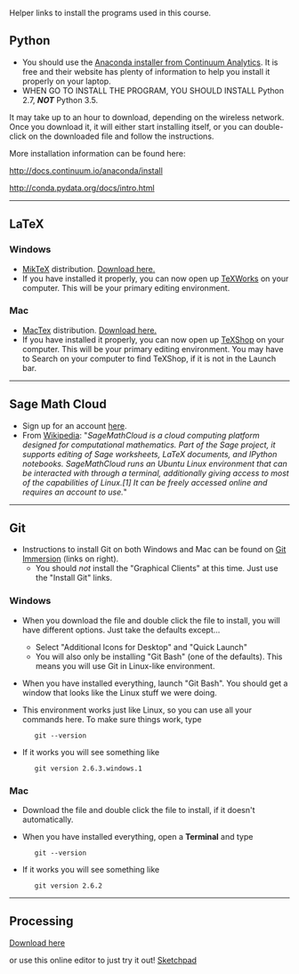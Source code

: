 Helper links to install the programs used in this course.

## Python
* You should use the [Anaconda installer from Continuum Analytics](http://continuum.io/downloads). It is free and their website has plenty of information to help you install it properly on your laptop. 
* WHEN GO TO INSTALL THE PROGRAM, YOU SHOULD INSTALL Python 2.7, ***NOT*** Python 3.5.

It may take up to an hour to download, depending on the wireless network. Once you download it, it will either start installing itself, or you can double-click on the downloaded file and follow the instructions. 

More installation information can be found here:

http://docs.continuum.io/anaconda/install

http://conda.pydata.org/docs/intro.html


------

## LaTeX
### Windows
* [MikTeX](http://miktex.org/) distribution. [Download here.](http://miktex.org/download)
* If you have installed it properly, you can now open up [TeXWorks](https://www.tug.org/texworks/) on your computer. This will be your primary editing environment.

### Mac
* [MacTex](https://tug.org/mactex/) distribution. [Download here.](https://tug.org/mactex/mactex-download.html)
* If you have installed it properly, you can now open up [TeXShop](http://pages.uoregon.edu/koch/texshop/texshop.html) on your computer. This will be your primary editing environment. You may have to Search on your computer to find TeXShop, if it is not in the Launch bar. 

------

## Sage Math Cloud
* Sign up for an account [here](https://cloud.sagemath.com/).
* From [Wikipedia](https://en.wikipedia.org/wiki/SageMathCloud): "*SageMathCloud is a cloud computing platform designed for computational mathematics. Part of the Sage project, it supports editing of Sage worksheets, LaTeX documents, and IPython notebooks. SageMathCloud runs an Ubuntu Linux environment that can be interacted with through a terminal, additionally giving access to most of the capabilities of Linux.[1] It can be freely accessed online and requires an account to use.*"

--------

## Git
* Instructions to install Git on both Windows and Mac can be found on [Git Immersion](http://gitimmersion.com/) (links on right). 
   * You should *not* install the "Graphical Clients" at this time. Just use the "Install Git" links. 

### Windows
* When you download the file and double click the file to install, you will have different options. Just take the defaults except...
   * Select "Additional Icons for Desktop" and "Quick Launch"
   * You will also only be installing "Git Bash" (one of the defaults). This means you will use Git in Linux-like environment. 
* When you have installed everything, launch "Git Bash". You should get a window that looks like the Linux stuff we were doing.
* This environment works just like Linux, so you can use all your commands here. To make sure things work, type

         git --version

* If it works you will see something like

         git version 2.6.3.windows.1

### Mac
* Download the file and double click the file to install, if it doesn't automatically. 
* When you have installed everything, open a **Terminal** and type

         git --version

* If it works you will see something like

         git version 2.6.2



--------

## Processing
[Download here](https://processing.org/download/)

or use this online editor to just try it out!
[Sketchpad](http://sketchpad.cc/XQjn0fAQi8)
